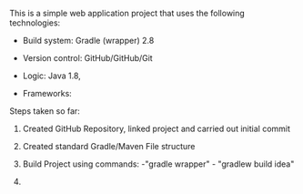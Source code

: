 This is a simple web application project that uses the following technologies:

- Build system: Gradle (wrapper) 2.8

- Version control: GitHub/GitHub/Git

- Logic: Java 1.8, 

- Frameworks: 


Steps taken so far:

1. Created GitHub Repository, linked project and carried out initial commit

2. Created standard Gradle/Maven File structure

3. Build Project using commands: -"gradle wrapper"
                                 - "gradlew build idea"
								 
4. 